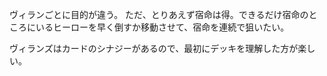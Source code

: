 ヴィランごとに目的が違う。
ただ、とりあえず宿命は得。できるだけ宿命のところにいるヒーローを早く倒すか移動させて、宿命を連続で狙いたい。

ヴィランズはカードのシナジーがあるので、最初にデッキを理解した方が楽しい。
